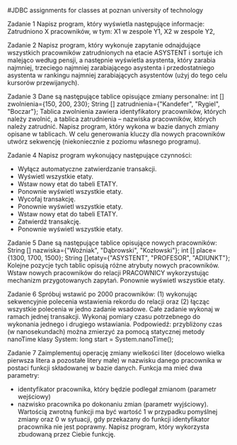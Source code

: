 #JDBC assignments for classes at poznan university of technology

Zadanie 1
Napisz program, który wyświetla następujące informacje:
Zatrudniono X pracowników, w tym:
X1 w zespole Y1,
X2 w zespole Y2,

Zadanie 2
Napisz program, który wykonuje zapytanie odnajdujące wszystkich pracowników
zatrudnionych na etacie ASYSTENT i sortuje ich malejąco według pensji, a następnie wyświetla
asystenta, który zarabia najmniej, trzeciego najmniej zarabiającego asystenta i
przedostatniego asystenta w rankingu najmniej zarabiających asystentów (użyj do tego celu
kursorów przewijanych).

Zadanie 3
Dane są następujące tablice opisujące zmiany personalne:
int [] zwolnienia={150, 200, 230};
String [] zatrudnienia={"Kandefer", "Rygiel", "Boczar"};
Tablica zwolnienia zawiera identyfikatory pracowników, których należy zwolnić, a tablica
zatrudnienia – nazwiska pracowników, których należy zatrudnić.
Napisz program, który wykona w bazie danych zmiany opisane w tablicach. W celu
generowania kluczy dla nowych pracowników utwórz sekwencję (niekoniecznie z poziomu
własnego programu).

Zadanie 4
Napisz program wykonujący następujące czynności:
- Wyłącz automatyczne zatwierdzanie transakcji.
- Wyświetl wszystkie etaty.
- Wstaw nowy etat do tabeli ETATY.
- Ponownie wyświetl wszystkie etaty.
- Wycofaj transakcję.
- Ponownie wyświetl wszystkie etaty.
- Wstaw nowy etat do tabeli ETATY.
- Zatwierdź transakcję.
- Ponownie wyświetl wszystkie etaty.

Zadanie 5
Dane są następujące tablice opisujące nowych pracowników:
String [] nazwiska={"Woźniak", "Dąbrowski", "Kozłowski"};
int [] place={1300, 1700, 1500};
String []etaty={"ASYSTENT", "PROFESOR", "ADIUNKT"};
Kolejne pozycje tych tablic opisują różne atrybuty nowych pracowników. Wstaw nowych
pracowników do relacji PRACOWNICY wykorzystując mechanizm przygotowanych zapytań.
Ponownie wyświetl wszystkie etaty.

Zadanie 6
Spróbuj wstawić po 2000 pracowników: (1) wykonując sekwencyjnie polecenia wstawienia
rekordu do relacji oraz (2) łącząc wszystkie polecenia w jedno zadanie wsadowe. Całe zadanie
wykonaj w ramach jednej transakcji. Wykonaj pomiary czasu potrzebnego do wykonania
jednego i drugiego wstawiania.
Podpowiedź: przybliżony czas (w nanosekundach) można zmierzyć za pomocą statycznej
metody nanoTime klasy System:
long start = System.nanoTime();


Zadanie 7
Zaimplementuj operację zmiany wielkości liter (docelowo wielka pierwsza litera a pozostałe
litery małe) w nazwisku danego pracownika w postaci funkcji składowanej w bazie danych.
Funkcja ma mieć dwa parametry:
- identyfikator pracownika, który będzie podlegał zmianom (parametr wejściowy)
- nazwisko pracownika po dokonaniu zmian (parametr wyjściowy).
Wartością zwrotną funkcji ma być wartość 1 w przypadku pomyślnej zmiany oraz 0 w sytuacji,
gdy przekazany do funkcji identyfikator pracownika nie jest poprawny. Napisz program, który
wykorzysta zbudowaną przez Ciebie funkcję.

